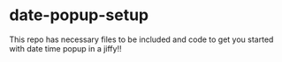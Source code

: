 # date-popup-setup
This repo has necessary files to be included and code to get you started with date time popup in a jiffy!!
